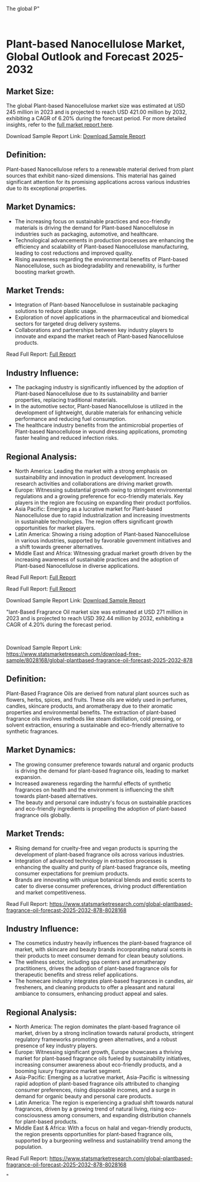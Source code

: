 
<p>The global P&quot;</p>
<meta charset=""UTF-8""><meta name=""viewport"" content=""width=device-width, initial-scale=1.0"">
<title></title>
<p>&nbsp;
<h1>Plant-based Nanocellulose Market, Global Outlook and Forecast 2025-2032</h1>
</p>

<h2>Market Size:</h2>

<p>The global Plant-based Nanocellulose market size was estimated at USD 245 million in 2023 and is projected to reach USD 421.00 million by 2032, exhibiting a CAGR of 6.20% during the forecast period. For more detailed insights, refer to the <a href="https://www.statsmarketresearch.com/global-plantbased-nanocellulose-forecast-2025-2032-17-8028319">full market report here</a>.</p>

<p>Download Sample Report Link: <a href="https://www.statsmarketresearch.com/download-free-sample/8028319/global-plantbased-nanocellulose-forecast-2025-2032-17">Download Sample Report</a></p>

<h2>Definition:</h2>

<p>Plant-based Nanocellulose refers to a renewable material derived from plant sources that exhibit nano-sized dimensions. This material has gained significant attention for its promising applications across various industries due to its exceptional properties.</p>

<h2>Market Dynamics:</h2>

<ul>
	<li>The increasing focus on sustainable practices and eco-friendly materials is driving the demand for Plant-based Nanocellulose in industries such as packaging, automotive, and healthcare.</li>
	<li>Technological advancements in production processes are enhancing the efficiency and scalability of Plant-based Nanocellulose manufacturing, leading to cost reductions and improved quality.</li>
	<li>Rising awareness regarding the environmental benefits of Plant-based Nanocellulose, such as biodegradability and renewability, is further boosting market growth.</li>
</ul>

<h2>Market Trends:</h2>

<ul>
	<li>Integration of Plant-based Nanocellulose in sustainable packaging solutions to reduce plastic usage.</li>
	<li>Exploration of novel applications in the pharmaceutical and biomedical sectors for targeted drug delivery systems.</li>
	<li>Collaborations and partnerships between key industry players to innovate and expand the market reach of Plant-based Nanocellulose products.</li>
</ul>

<p>Read Full Report: <a href="https://www.statsmarketresearch.com/global-plantbased-nanocellulose-forecast-2025-2032-17-8028319">Full Report</a></p>

<h2>Industry Influence:</h2>

<ul>
	<li>The packaging industry is significantly influenced by the adoption of Plant-based Nanocellulose due to its sustainability and barrier properties, replacing traditional materials.</li>
	<li>In the automotive sector, Plant-based Nanocellulose is utilized in the development of lightweight, durable materials for enhancing vehicle performance and reducing fuel consumption.</li>
	<li>The healthcare industry benefits from the antimicrobial properties of Plant-based Nanocellulose in wound dressing applications, promoting faster healing and reduced infection risks.</li>
</ul>

<h2>Regional Analysis:</h2>

<ul>
	<li>North America: Leading the market with a strong emphasis on sustainability and innovation in product development. Increased research activities and collaborations are driving market growth.</li>
	<li>Europe: Witnessing substantial growth owing to stringent environmental regulations and a growing preference for eco-friendly materials. Key players in the region are focusing on expanding their product portfolios.</li>
	<li>Asia Pacific: Emerging as a lucrative market for Plant-based Nanocellulose due to rapid industrialization and increasing investments in sustainable technologies. The region offers significant growth opportunities for market players.</li>
	<li>Latin America: Showing a rising adoption of Plant-based Nanocellulose in various industries, supported by favorable government initiatives and a shift towards greener alternatives.</li>
	<li>Middle East and Africa: Witnessing gradual market growth driven by the increasing awareness of sustainable practices and the adoption of Plant-based Nanocellulose in diverse applications.</li>
</ul>

<p>Read Full Report: <a href="https://www.statsmarketresearch.com/global-plantbased-nanocellulose-forecast-2025-2032-17-8028319">Full Report</a></p>

<p>Read Full Report: <a href="https://www.statsmarketresearch.com/global-plantbased-nanocellulose-forecast-2025-2032-17-8028319">Full Report</a></p>

<p>Download Sample Report Link: <a href="https://www.statsmarketresearch.com/download-free-sample/8028319/global-plantbased-nanocellulose-forecast-2025-2032-17">Download Sample Report</a></p>

<p>&quot;lant-Based Fragrance Oil market size was estimated at USD 271 million in 2023 and is projected to reach USD 392.44 million by 2032, exhibiting a CAGR of 4.20% during the forecast period.</p>

<p>&nbsp;</p>

<p>Download Sample Report Link: <a href="https://www.statsmarketresearch.com/download-free-sample/8028168/global-plantbased-fragrance-oil-forecast-2025-2032-878">https://www.statsmarketresearch.com/download-free-sample/8028168/global-plantbased-fragrance-oil-forecast-2025-2032-878</a></p>

<h2>Definition:</h2>

<p>Plant-Based Fragrance Oils are derived from natural plant sources such as flowers, herbs, spices, and fruits. These oils are widely used in perfumes, candles, skincare products, and aromatherapy due to their aromatic properties and environmental benefits. The extraction of plant-based fragrance oils involves methods like steam distillation, cold pressing, or solvent extraction, ensuring a sustainable and eco-friendly alternative to synthetic fragrances.</p>

<h2>Market Dynamics:</h2>

<ul>
	<li>The growing consumer preference towards natural and organic products is driving the demand for plant-based fragrance oils, leading to market expansion.</li>
	<li>Increased awareness regarding the harmful effects of synthetic fragrances on health and the environment is influencing the shift towards plant-based alternatives.</li>
	<li>The beauty and personal care industry&#39;s focus on sustainable practices and eco-friendly ingredients is propelling the adoption of plant-based fragrance oils globally.</li>
</ul>

<h2>Market Trends:</h2>

<ul>
	<li>Rising demand for cruelty-free and vegan products is spurring the development of plant-based fragrance oils across various industries.</li>
	<li>Integration of advanced technology in extraction processes is enhancing the quality and purity of plant-based fragrance oils, meeting consumer expectations for premium products.</li>
	<li>Brands are innovating with unique botanical blends and exotic scents to cater to diverse consumer preferences, driving product differentiation and market competitiveness.</li>
</ul>

<p>Read Full Report: <a href="https://www.statsmarketresearch.com/global-plantbased-fragrance-oil-forecast-2025-2032-878-8028168">https://www.statsmarketresearch.com/global-plantbased-fragrance-oil-forecast-2025-2032-878-8028168</a></p>

<h2>Industry Influence:</h2>

<ul>
	<li>The cosmetics industry heavily influences the plant-based fragrance oil market, with skincare and beauty brands incorporating natural scents in their products to meet consumer demand for clean beauty solutions.</li>
	<li>The wellness sector, including spa centers and aromatherapy practitioners, drives the adoption of plant-based fragrance oils for therapeutic benefits and stress relief applications.</li>
	<li>The homecare industry integrates plant-based fragrances in candles, air fresheners, and cleaning products to offer a pleasant and natural ambiance to consumers, enhancing product appeal and sales.</li>
</ul>

<h2>Regional Analysis:</h2>

<ul>
	<li>North America: The region dominates the plant-based fragrance oil market, driven by a strong inclination towards natural products, stringent regulatory frameworks promoting green alternatives, and a robust presence of key industry players.</li>
	<li>Europe: Witnessing significant growth, Europe showcases a thriving market for plant-based fragrance oils fueled by sustainability initiatives, increasing consumer awareness about eco-friendly products, and a booming luxury fragrance market segment.</li>
	<li>Asia-Pacific: Emerging as a lucrative market, Asia-Pacific is witnessing rapid adoption of plant-based fragrance oils attributed to changing consumer preferences, rising disposable incomes, and a surge in demand for organic beauty and personal care products.</li>
	<li>Latin America: The region is experiencing a gradual shift towards natural fragrances, driven by a growing trend of natural living, rising eco-consciousness among consumers, and expanding distribution channels for plant-based products.</li>
	<li>Middle East &amp; Africa: With a focus on halal and vegan-friendly products, the region presents opportunities for plant-based fragrance oils, supported by a burgeoning wellness and sustainability trend among the population.</li>
</ul>

<p>Read Full Report: <a href="https://www.statsmarketresearch.com/global-plantbased-fragrance-oil-forecast-2025-2032-878-8028168">https://www.statsmarketresearch.com/global-plantbased-fragrance-oil-forecast-2025-2032-878-8028168</a></p>

<p>&quot;</p>
